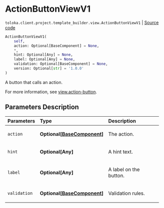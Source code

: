 # ActionButtonViewV1
`toloka.client.project.template_builder.view.ActionButtonViewV1` | [Source code](https://github.com/Toloka/toloka-kit/blob/v1.2.3/src/client/project/template_builder/view.py#L64)

```python
ActionButtonViewV1(
    self,
    action: Optional[BaseComponent] = None,
    *,
    hint: Optional[Any] = None,
    label: Optional[Any] = None,
    validation: Optional[BaseComponent] = None,
    version: Optional[str] = '1.0.0'
)
```

A button that calls an action.


For more information, see [view.action-button](https://toloka.ai/docs/template-builder/reference/view.action-button).

## Parameters Description

| Parameters | Type | Description |
| :----------| :----| :-----------|
`action`|**Optional\[[BaseComponent](toloka.client.project.template_builder.base.BaseComponent.md)\]**|<p>The action.</p>
`hint`|**Optional\[Any\]**|<p>A hint text.</p>
`label`|**Optional\[Any\]**|<p>A label on the button.</p>
`validation`|**Optional\[[BaseComponent](toloka.client.project.template_builder.base.BaseComponent.md)\]**|<p>Validation rules.</p>
